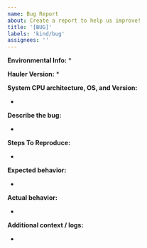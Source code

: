 ```yaml
---
name: Bug Report
about: Create a report to help us improve!
title: '[BUG]'
labels: 'kind/bug'
assignees: ''
---
```


<!-- Thank you for helping us to improve Hauler! We welcome all bug reports. Please fill out each area of the template so we can better help you. Comments like this will be hidden when you post but you can delete them if you wish. -->

**Environmental Info:**
*

**Hauler Version:**
*

**System CPU architecture, OS, and Version:**
* <!-- Provide the output from "uname -a" on the system where Hauler is installed -->

**Describe the bug:**
* <!-- A clear and concise description of the bug. -->

**Steps To Reproduce:**
* <!-- A clear and concise way to reproduce the bug. -->

**Expected behavior:**
<!-- A clear and concise description of what you expected to happen, without the bug. -->
*

**Actual behavior:**
* <!-- A clear and concise description of what actually happened. -->

**Additional context / logs:**
* <!-- Add any other context and/or logs about the problem here. -->
